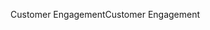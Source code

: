 <span data-ttu-id="a9977-101">Customer Engagement</span><span class="sxs-lookup"><span data-stu-id="a9977-101">Customer Engagement</span></span>